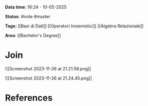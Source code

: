 **Data time:** 16:24 - 10-05-2025

**Status**: #note #master

**Tags:** [[Basi di Dati]] [[Operatori Insiemistici]] [[Algebra Relazionale]]

**Area**: [[Bachelor's Degree]]
# Join


![[Screenshot 2023-11-26 at 21.21.59.png]]

![[Screenshot 2023-11-26 at 21.24.45.png]]

# References